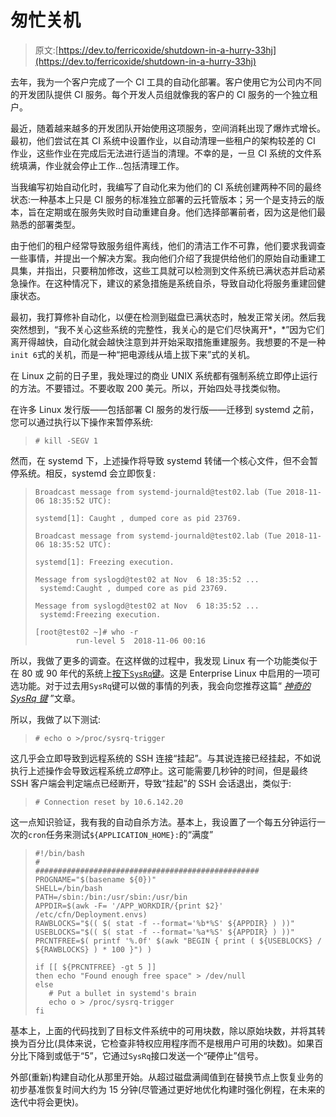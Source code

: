 # 匆忙关机

> 原文:[https://dev.to/ferricoxide/shutdown-in-a-hurry-33hj](https://dev.to/ferricoxide/shutdown-in-a-hurry-33hj)

去年，我为一个客户完成了一个 CI 工具的自动化部署。客户使用它为公司内不同的开发团队提供 CI 服务。每个开发人员组就像我的客户的 CI 服务的一个独立租户。

最近，随着越来越多的开发团队开始使用这项服务，空间消耗出现了爆炸式增长。最初，他们尝试在其 CI 系统中设置作业，以自动清理一些租户的架构较差的 CI 作业，这些作业在完成后无法进行适当的清理。不幸的是，一旦 CI 系统的文件系统填满，作业就会停止工作...包括清理工作。

当我编写初始自动化时，我编写了自动化来为他们的 CI 系统创建两种不同的最终状态:一种基本上只是 CI 服务的标准独立部署的云托管版本；另一个是支持云的版本，旨在定期或在服务失败时自动重建自身。他们选择部署前者，因为这是他们最熟悉的部署类型。

由于他们的租户经常导致服务组件离线，他们的清洁工作不可靠，他们要求我调查一些事情，并提出一个解决方案。我向他们介绍了我提供给他们的原始自动重建工具集，并指出，只要稍加修改，这些工具就可以检测到文件系统已满状态并启动紧急操作。在这种情况下，建议的紧急措施是系统自杀，导致自动化将服务重建回健康状态。

最初，我打算修补自动化，以便在检测到磁盘已满状态时，触发正常关闭。然后我突然想到，“我不关心这些系统的完整性，我关心的是它们尽快离开*，*”因为它们离开得越快，自动化就会越快注意到并开始采取措施重建服务。我想要的不是一种`init 6`式的关机，而是一种“把电源线从墙上拔下来”式的关机。

在 Linux 之前的日子里，我处理过的商业 UNIX 系统都有强制系统立即停止运行的方法。不要错过。不要收取 200 美元。所以，开始四处寻找类似物。

在许多 Linux 发行版——包括部署 CI 服务的发行版——迁移到 systemd 之前，您可以通过执行以下操作来暂停系统:

> ```
> # kill -SEGV 1 
> ```

然而，在 systemd 下，上述操作将导致 systemd 转储一个核心文件，但不会暂停系统。相反，systemd 会立即恢复:

> ```
> Broadcast message from systemd-journald@test02.lab (Tue 2018-11-06 18:35:52 UTC):
> 
> systemd[1]: Caught , dumped core as pid 23769.
> 
> Broadcast message from systemd-journald@test02.lab (Tue 2018-11-06 18:35:52 UTC):
> 
> systemd[1]: Freezing execution.
> 
> Message from syslogd@test02 at Nov  6 18:35:52 ...
>  systemd:Caught , dumped core as pid 23769.
> 
> Message from syslogd@test02 at Nov  6 18:35:52 ...
>  systemd:Freezing execution.
> 
> [root@test02 ~]# who -r
>          run-level 5  2018-11-06 00:16 
> ```

所以，我做了更多的调查。在这样做的过程中，我发现 Linux 有一个功能类似于在 80 或 90 年代的系统上[按下`SysRq`键](https://www.kernel.org/doc/html/v4.11/admin-guide/sysrq.html)。这是 Enterprise Linux 中启用的一项可选功能。对于过去用`SysRq`键可以做的事情的列表，我会向您推荐这篇“ [*神奇的 SysRq 键*](https://en.wikipedia.org/wiki/Magic_SysRq_key) ”文章。

所以，我做了以下测试:

> ```
> # echo o >/proc/sysrq-trigger 
> ```

这几乎会立即导致到远程系统的 SSH 连接“挂起”。与其说连接已经挂起，不如说执行上述操作会导致远程系统*立即*停止。这可能需要几秒钟的时间，但是最终 SSH 客户端会判定端点已经断开，导致“挂起”的 SSH 会话退出，类似于:

> ```
> # Connection reset by 10.6.142.20 
> ```

这一点知识验证，我有我的自动自杀方法。基本上，我设置了一个每五分钟运行一次的`cron`任务来测试`${APPLICATION_HOME}:`的“满度”

> ```
> #!/bin/bash
> #
> ##################################################
> PROGNAME="$(basename ${0})"
> SHELL=/bin/bash
> PATH=/sbin:/bin:/usr/sbin:/usr/bin
> APPDIR=$(awk -F= '/APP_WORKDIR/{print $2}' /etc/cfn/Deployment.envs)
> RAWBLOCKS="$(( $( stat -f --format='%b*%S' ${APPDIR} ) ))"
> USEBLOCKS="$(( $( stat -f --format='%a*%S' ${APPDIR} ) ))"
> PRCNTFREE=$( printf '%.0f' $(awk "BEGIN { print ( ${USEBLOCKS} / ${RAWBLOCKS} ) * 100 }") )
> 
> if [[ ${PRCNTFREE} -gt 5 ]]
> then echo "Found enough free space" > /dev/null
> else
>    # Put a bullet in systemd's brain
>    echo o > /proc/sysrq-trigger
> fi 
> ```

基本上，上面的代码找到了目标文件系统中的可用块数，除以原始块数，并将其转换为百分比(具体来说，它检查非特权应用程序而不是根用户可用的块数)。如果百分比下降到或低于“5”，它通过`SysRq`接口发送一个“硬停止”信号。

外部(重新)构建自动化从那里开始。从超过磁盘满阈值到在替换节点上恢复业务的初步基准恢复时间大约为 15 分钟(尽管通过更好地优化构建时强化例程，在未来的迭代中将会更快)。